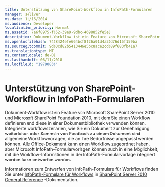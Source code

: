 ```yaml
---
title: Unterstützung von SharePoint-Workflow in InfoPath-Formularen
manager: soliver
ms.date: 11/16/2014
ms.audience: Developer
localization_priority: Normal
ms.assetid: 7a6f8975-f052-39e9-9dbc-4698852fe5e1
description: Dokument-Workflow ist ein Feature von Microsoft SharePoint Server 2010 und Microsoft SharePoint Foundation 2010, mit dem Sie einen Workflow definieren und diese in einer Dokumentbibliothek verwenden können. Integrierte workflowszenarien, wie Sie ein Dokument zur Genehmigung weiterleiten oder Sammeln von Feedback zu einem Dokument sind allgemeine Workflowvorlagen, die an Ihre Bedürfnisse angepasst werden können. Alle Office-Dokument kann einen Workflow zugeordnet haben, aber Microsoft InfoPath-Formularvorlagen können auch in eine Möglichkeit, mit die Workflow-Informationen in der InfoPath-Formularvorlage integriert werden kann entworfen werden.
ms.openlocfilehash: 7458424efe664bcf8f26a01d4a31d76d15f159ba
ms.sourcegitcommit: 9d60cd82b5413446e5bc8ace2cd689f683fb41a7
ms.translationtype: MT
ms.contentlocale: de-DE
ms.lasthandoff: 06/11/2018
ms.locfileid: "19790836"
---
```

# <a name="sharepoint-workflow-support-in-infopath-forms"></a>Unterstützung von SharePoint-Workflow in InfoPath-Formularen

Dokument-Workflow ist ein Feature von Microsoft SharePoint Server 2010 und Microsoft SharePoint Foundation 2010, mit dem Sie einen Workflow definieren und diese in einer Dokumentbibliothek verwenden können. Integrierte workflowszenarien, wie Sie ein Dokument zur Genehmigung weiterleiten oder Sammeln von Feedback zu einem Dokument sind allgemeine Workflowvorlagen, die an Ihre Bedürfnisse angepasst werden können. Alle Office-Dokument kann einen Workflow zugeordnet haben, aber Microsoft InfoPath-Formularvorlagen können auch in eine Möglichkeit, mit die Workflow-Informationen in der InfoPath-Formularvorlage integriert werden kann entworfen werden. 
  
Informationen zum Entwerfen von InfoPath-Formulare für Workflows finden Sie unter [InfoPath-Formulare für Workflows](http://msdn.microsoft.com/library/f2b0423e-22d7-485f-a723-19fa68759ef3%28Office.15%29.aspx) in [SharePoint Server 2010 General Reference](http://msdn.microsoft.com/library/b3bf6083-997f-48c3-9ea3-e351439699ba%28Office.15%29.aspx) -Dokumentation. 
  


